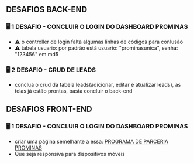 

## DESAFIOS BACK-END

### :desktop_computer:  1 DESAFIO - CONCLUIR O LOGIN DO DASHBOARD PROMINAS

- :warning: o controller de login falta algumas linhas de códigos para conlusão
- :warning: tabela usuario: por padrão está usuario: "prominasunica", senha: "123456" em md5

### :desktop_computer:  2 DESAFIO - CRUD DE LEADS

- conclua o crud da tabela leads(adicionar, editar e atualizar leads), as telas já estão prontas, basta concluir o back-end


## DESAFIOS FRONT-END

### :desktop_computer:  1 DESAFIO - CONCLUIR O LOGIN DO DASHBOARD PROMINAS
- criar uma página semelhante a essa: <a href="https://prominasunicapos.com.br/parceiros">PROGRAMA DE PARCERIA PROMINAS</a>
- Que seja responsiva para dispositivos móveis
